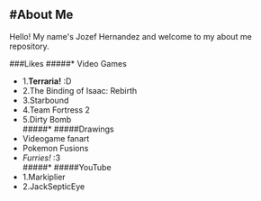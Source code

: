 #About Me
---
Hello! My name's Jozef Hernandez and welcome to my about me repository.

###Likes
#####* Video Games  
 * 1.**Terraria!** :D  
 * 2.The Binding of Isaac: Rebirth  
 * 3.Starbound  
 * 4.Team Fortress 2  
 * 5.Dirty Bomb  
#####* #####Drawings  
 * Videogame fanart  
 * Pokemon Fusions  
 * _Furries!_ :3  
#####* #####YouTube  
 * 1.Markiplier  
 * 2.JackSepticEye